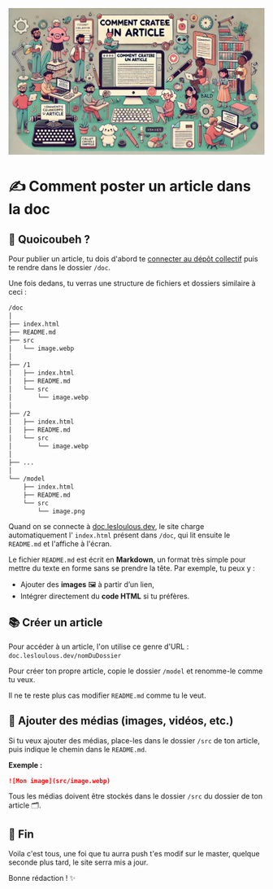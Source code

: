 

![Illustration](src/image.webp)

# ✍️ Comment poster un article dans la doc

## 🤔 Quoicoubeh ?


Pour publier un article, tu dois d'abord te [connecter au dépôt collectif](/1) puis te rendre dans le dossier `/doc`.

Une fois dedans, tu verras une structure de fichiers et dossiers similaire à ceci :

```
/doc
│
├── index.html
├── README.md
├── src
│   └── image.webp
│
├── /1
│   ├── index.html
│   ├── README.md
│   └── src
│       └── image.webp
│
├── /2
│   ├── index.html
│   ├── README.md
│   └── src
│       └── image.webp
│
├── ...
│
└── /model
    ├── index.html
    ├── README.md
    └── src
        └── image.png
```

Quand on se connecte à [doc.lesloulous.dev](https://doc.lesloulous.dev), le site charge automatiquement l' `index.html` présent dans `/doc`, qui lit ensuite le `README.md` et l'affiche à l'écran.

Le fichier `README.md` est écrit en **Markdown**, un format très simple pour mettre du texte en forme sans se prendre la tête.
Par exemple, tu peux y :
- Ajouter des **images** 🖼️ à partir d’un lien,
- Intégrer directement du **code HTML** si tu préfères.

## 📚 Créer un article

Pour accéder à un article, l'on utilise ce genre d'URL : `doc.lesloulous.dev/nomDuDossier`

Pour créer ton propre article, copie le dossier `/model` et renomme-le comme tu veux.

Il ne te reste plus cas modifier `README.md` comme tu le veut.

## 📂 Ajouter des médias (images, vidéos, etc.)

Si tu veux ajouter des médias, place-les dans le dossier `/src` de ton article, puis indique le chemin dans le `README.md`.

**Exemple :**
```md
![Mon image](src/image.webp)
```

Tous les médias doivent être stockés dans le dossier `/src` du dossier de ton article 🗂️.

## 🎉 Fin

Voila c'est tous, une foi que tu aurra push t'es modif sur le master, quelque seconde plus tard, le site serra mis a jour.

Bonne rédaction ! ✨

